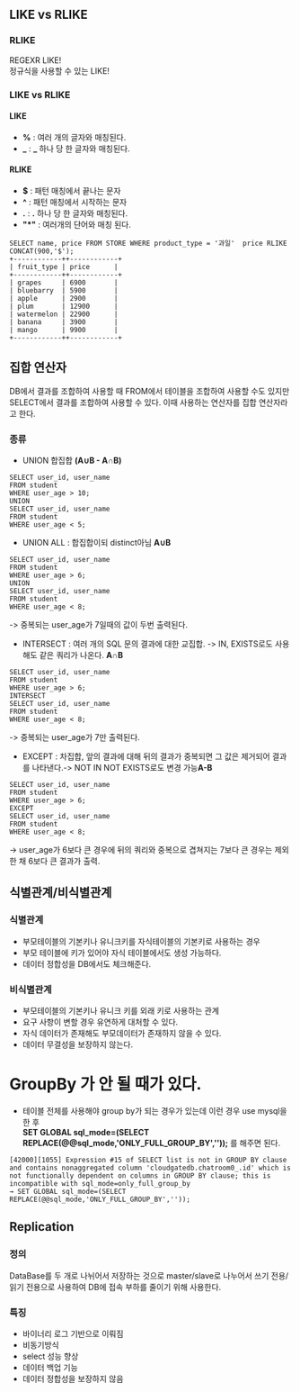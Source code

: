 ## LIKE vs RLIKE
### RLIKE
REGEXR LIKE!  
정규식을 사용할 수 있는 LIKE!  

### LIKE vs RLIKE
#### LIKE
- **%** : 여러 개의 글자와 매칭된다.
- **_** : **_** 하나 당 한 글자와 매칭된다.
#### RLIKE
- **$**  :  패턴 매칭에서 끝나는 문자
- **^**  :  패턴 매칭에서 시작하는 문자
- **.**  :  **.** 하나 당 한 글자와 매칭된다.
- **"*"**  :  여러개의 단어와 매칭 된다.
```
SELECT name, price FROM STORE WHERE product_type = '과일'  price RLIKE CONCAT(900,'$');
+------------++------------+
| fruit_type | price      |
+------------++------------+
| grapes     | 6900       |
| bluebarry  | 5900       |
| apple      | 2900       |
| plum       | 12900      |
| watermelon | 22900      |
| banana     | 3900       |
| mango      | 9900       |
+------------++------------+
```

## 집합 연산자 
DB에서 결과를 조합하여 사용할 때 FROM에서 테이블을 조합하여 사용할 수도 있지만 SELECT에서 결과를 조합하여 사용할 수 있다.
이때 사용하는 연산자를 집합 연산자라고 한다.
### 종류
- UNION 합집합 **(A∪B - A∩B)**
```
SELECT user_id, user_name
FROM student
WHERE user_age > 10;
UNION
SELECT user_id, user_name
FROM student
WHERE user_age < 5;
```
- UNION ALL : 합집합이되 distinct아님 **A∪B**
```
SELECT user_id, user_name
FROM student
WHERE user_age > 6;
UNION
SELECT user_id, user_name
FROM student
WHERE user_age < 8;
```
-> 중복되는 user_age가 7일때의 값이 두번 출력된다.
- INTERSECT : 여러 개의 SQL 문의 결과에 대한 교집합. -> IN, EXISTS로도 사용해도 같은 쿼리가 나온다. **A∩B**
```
SELECT user_id, user_name
FROM student
WHERE user_age > 6;
INTERSECT
SELECT user_id, user_name
FROM student
WHERE user_age < 8;
```
-> 중복되는 user_age가 7만 출력된다.
- EXCEPT : 차집합, 앞의 결과에 대해 뒤의 결과가 중복되면 그 값은 제거되어 결과를 나타낸다.-> NOT IN NOT EXISTS로도 변경 가능**A-B**
```
SELECT user_id, user_name
FROM student
WHERE user_age > 6;
EXCEPT
SELECT user_id, user_name
FROM student
WHERE user_age < 8;
```
-> user_age가 6보다 큰 경우에 뒤의 쿼리와 중복으로 겹쳐지는 7보다 큰 경우는 제외한 채 6보다 큰 결과가 출력.


## 식별관계/비식별관계
### 식별관계
- 부모테이블의 기본키나 유니크키를 자식테이블의 기본키로 사용하는 경우
- 부모 테이블에 키가 있어야 자식 테이블에서도 생성 가능하다.
- 데이터 정합성을 DB에서도 체크해준다.
### 비식별관계
- 부모테이블의 기본키나 유니크 키를 외래 키로 사용하는 관계
- 요구 사항이 변할 경우 유연하게 대처할 수 있다.
- 자식 데이터가 존재해도 부모데이터가 존재하지 않을 수 있다.
- 데이터 무결성을 보장하지 않는다.
# GroupBy 가 안 될 때가 있다.
- 테이블 전체를 사용해야 group by가 되는 경우가 있는데 이런 경우 use mysql을 한 후  
   **SET GLOBAL sql_mode=(SELECT REPLACE(@@sql_mode,'ONLY_FULL_GROUP_BY',''));** 를 해주면 된다.
```
[42000][1055] Expression #15 of SELECT list is not in GROUP BY clause and contains nonaggregated column 'cloudgatedb.chatroom0_.id' which is not functionally dependent on columns in GROUP BY clause; this is incompatible with sql_mode=only_full_group_by
→ SET GLOBAL sql_mode=(SELECT REPLACE(@@sql_mode,'ONLY_FULL_GROUP_BY',''));
```
## Replication
### 정의
DataBase를 두 개로 나뉘어서 저장하는 것으로 master/slave로 나누어서 쓰기 전용/ 읽기 전용으로 사용하여 DB에 접속 부하를 줄이기 위해 사용한다.
### 특징
- 바이너리 로그 기반으로 이뤄짐
- 비동기방식
- select 성능 향상
- 데이터 백업 기능
- 데이터 정합성을 보장하지 않음
